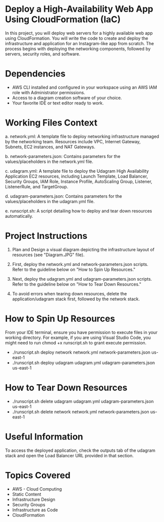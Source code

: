 # Deploy a High-Availability Web App Using CloudFormation (IaC)
In this project, you will deploy web servers for a highly available web app using CloudFormation. You will write the code to create and deploy the infrastructure and application for an Instagram-like app from scratch. The process begins with deploying the networking components, followed by servers, security roles, and software.


# Dependencies
- AWS CLI installed and configured in your workspace using an AWS IAM role with Administrator permissions.
- Access to a diagram creation software of your choice.
- Your favorite IDE or text editor ready to work.


# Working Files Context
a. network.yml: A template file to deploy networking infrastructure managed by the networking team. Resources include VPC, Internet Gateway, Subnets, EC2 instances, and NAT Gateways.

b. network-parameters.json: Contains parameters for the values/placeholders in the network.yml file.

c. udagram.yml: A template file to deploy the Udagram High Availability Application EC2 resources, including Launch Template, Load Balancer, Security Groups, IAM Role, Instance Profile, AutoScaling Group, Listener, ListenerRule, and TargetGroup.

d. udagram-parameters.json: Contains parameters for the values/placeholders in the udagram.yml file.

e. runscript.sh: A script detailing how to deploy and tear down resources automatically.


# Project Instructions

1. Plan and Design a visual diagram depicting the infrastructure layout of resources (see "Diagram.JPG" file).

2. First, deploy the network.yml and network-parameters.json scripts. Refer to the guideline below on "How to Spin Up Resources."

3. Next, deploy the udagram.yml and udagram-parameters.json scripts. Refer to the guideline below on "How to Tear Down Resources."

4. To avoid errors when tearing down resources, delete the application/udagram stack first, followed by the network stack.


# How to Spin Up Resources

From your IDE terminal, ensure you have permission to execute files in your working directory. For example, if you are using Visual Studio Code, you might need to run chmod +x runscript.sh to grant execute permission.

- ./runscript.sh deploy network network.yml network-parameters.json us-east-1
- ./runscript.sh deploy udagram udagram.yml udagram-parameters.json us-east-1

# How to Tear Down Resources

- ./runscript.sh delete udagram udagram.yml udagram-parameters.json us-east-1
- ./runscript.sh delete network network.yml network-parameters.json us-east-1


# Useful Information
To access the deployed application, check the outputs tab of the udagram stack and open the Load Balancer URL provided in that section.


# Topics Covered
- AWS - Cloud Computing
- Static Content
- Infrastructure Design
- Security Groups
- Infrastructure as Code
- CloudFormation








